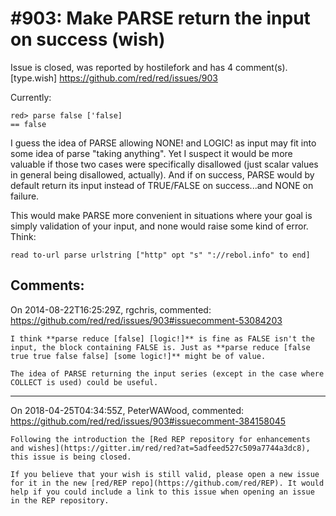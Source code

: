 
#903: Make PARSE return the input on success (wish)
================================================================================
Issue is closed, was reported by hostilefork and has 4 comment(s).
[type.wish]
<https://github.com/red/red/issues/903>

Currently:

```
red> parse false ['false]
== false
```

I guess the idea of PARSE allowing NONE! and LOGIC! as input may fit into some idea of parse "taking anything".  Yet I suspect it would be more valuable if those two cases were specifically disallowed (just scalar values in general being disallowed, actually).  And if on success, PARSE would by default return its input instead of TRUE/FALSE on success...and NONE on failure.

This would make PARSE more convenient in situations where your goal is simply validation of your input, and none would raise some kind of error.  Think:

```
read to-url parse urlstring ["http" opt "s" "://rebol.info" to end]
```



Comments:
--------------------------------------------------------------------------------

On 2014-08-22T16:25:29Z, rgchris, commented:
<https://github.com/red/red/issues/903#issuecomment-53084203>

    I think **parse reduce [false] [logic!]** is fine as FALSE isn't the input, the block containing FALSE is. Just as **parse reduce [false true true false false] [some logic!]** might be of value.
    
    The idea of PARSE returning the input series (except in the case where COLLECT is used) could be useful.

--------------------------------------------------------------------------------

On 2018-04-25T04:34:55Z, PeterWAWood, commented:
<https://github.com/red/red/issues/903#issuecomment-384158045>

    Following the introduction the [Red REP repository for enhancements and wishes](https://gitter.im/red/red?at=5adfeed527c509a7744a3dc8), this issue is being closed.
    
    If you believe that your wish is still valid, please open a new issue for it in the new [red/REP repo](https://github.com/red/REP). It would help if you could include a link to this issue when opening an issue in the REP repository.

